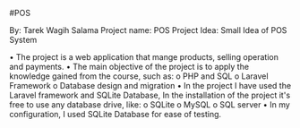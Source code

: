 #POS

By: Tarek Wagih Salama
Project name: POS
Project Idea: Small Idea of POS System

•	The project is a web application that mange products, selling operation and payments.
•	The main objective of the project is to apply the knowledge gained from the course, such as:
o	PHP and SQL
o	Laravel Framework
o	Database design and migration
•	In the project I have used the Laravel framework and SQLite Database, In the installation of the project it's free to use any database drive, like:
o	SQLite
o	MySQL
o	SQL server
•	In my configuration, I used SQLite Database for ease of testing.
